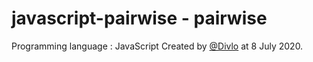 # javascript-pairwise - pairwise

Programming language : JavaScript
Created by [@Divlo](https://github.com/Divlo) at 8 July 2020.
